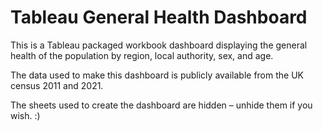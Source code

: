 # Tableau General Health Dashboard

This is a Tableau packaged workbook dashboard displaying the general health of the population by region, local authority, sex, and age.

The data used to make this dashboard is publicly available from the UK census 2011 and 2021.

The sheets used to create the dashboard are hidden – unhide them if you wish. :)

